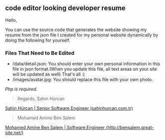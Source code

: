 ## code editor looking developer resume

Hello,

You can use the source code that generates the website showing my resume from the json file I created for my personal website dynamically by doing the following for yourself.

### Files That Need to Be Edited

*   /data/detail.json: You should enter your own personal information in this file in json format.(When you update this file, all text areas on your site will be updated as well) That's all :)
*   /images/avatar.jpg: You should replace this file with your own photo. 

_Php is required._

> Regards, Şahin Hürcan

[Şahin Hürcan | Senior Software Engineer (sahinhurcan.com.tr)](https://sahinhurcan.com.tr/)

> Mohamed Amine Ben Salem

[Mohamed Amine Ben Salem | Software Engineer (http://bensalem.great-site.net/)](https://bensalem.great-site.net/)